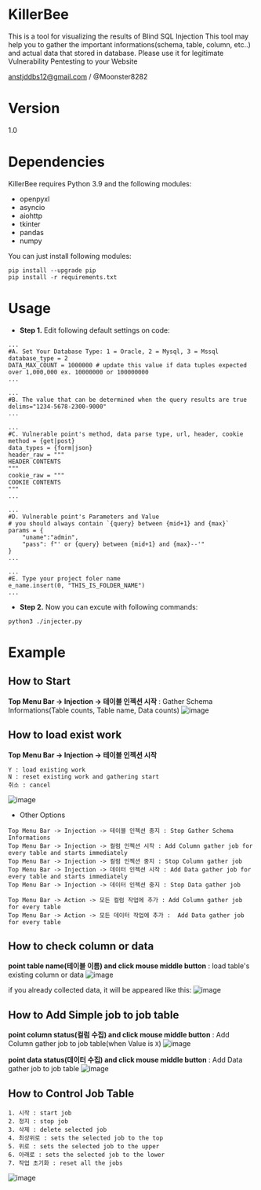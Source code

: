 # KillerBee
This is a tool for visualizing the results of Blind SQL Injection
This tool may help you to gather the important informations(schema, table, column, etc..) and actual data that stored in database.
Please use it for legitimate Vulnerability Pentesting to your Website

anstjddbs12@gmail.com / @Moonster8282

# Version
1.0

# Dependencies
KillerBee requires Python 3.9 and the following modules:
* openpyxl
* asyncio
* aiohttp
* tkinter
* pandas
* numpy

You can just install following modules:
```
pip install --upgrade pip
pip install -r requirements.txt
```

# Usage
* **Step 1.** Edit following default settings on code:
```
...
#A. Set Your Database Type: 1 = Oracle, 2 = Mysql, 3 = Mssql
database_type = 2
DATA_MAX_COUNT = 1000000 # update this value if data tuples expected over 1,000,000 ex. 10000000 or 100000000
...

...
#B. The value that can be determined when the query results are true
delims="1234-5678-2300-9000"
...

...
#C. Vulnerable point's method, data parse type, url, header, cookie
method = {get|post}
data_types = {form|json}
header_raw = """
HEADER CONTENTS
"""
cookie_raw = """
COOKIE CONTENTS
"""
...

...
#D. Vulnerable point's Parameters and Value
# you should always contain `{query} between {mid+1} and {max}`
params = {
    "uname":"admin",
    "pass": f"' or {query} between {mid+1} and {max}--'"
}
...

...
#E. Type your project foler name
e_name.insert(0, "THIS_IS_FOLDER_NAME")
...
``` 

* **Step 2.** Now you can excute with following commands:
```
python3 ./injecter.py
```

# Example
## How to Start
**Top Menu Bar -> Injection -> 테이블 인젝션 시작** : Gather Schema Informations(Table counts, Table name, Data counts)
![image](https://github.com/user-attachments/assets/2b48f646-75e6-4d94-8d4e-cfb71a797b50)

## How to load exist work

**Top Menu Bar -> Injection -> 테이블 인젝션 시작**
```
Y : load existing work
N : reset existing work and gathering start
취소 : cancel
```
![image](https://github.com/user-attachments/assets/83c5126b-c4c7-4099-89e7-19b60890cc55)


* Other Options
```
Top Menu Bar -> Injection -> 테이블 인젝션 중지 : Stop Gather Schema Informations
Top Menu Bar -> Injection -> 컬럼 인젝션 시작 : Add Column gather job for every table and starts immediately
Top Menu Bar -> Injection -> 컬럼 인젝션 중지 : Stop Column gather job
Top Menu Bar -> Injection -> 데이터 인젝션 시작 : Add Data gather job for every table and starts immediately
Top Menu Bar -> Injection -> 데이터 인젝션 중지 : Stop Data gather job

Top Menu Bar -> Action -> 모든 컬럼 작업에 추가 : Add Column gather job for every table
Top Menu Bar -> Action -> 모든 데이터 작업에 추가 :  Add Data gather job for every table
```

## How to check column or data 

**point table name(테이블 이름) and click mouse middle button** : load table's existing column or data
![image](https://github.com/user-attachments/assets/e7b91590-1e91-49c8-a2f5-9f616bb0b6b5)

if you already collected data, it will be appeared like this:
![image](https://github.com/user-attachments/assets/98e79c79-9225-4f64-9af0-b92cd6e16bf6)

## How to Add Simple job to job table

**point column status(컬럼 수집) and click mouse middle button** : Add Column gather job to job table(when Value is `X`)
![image](https://github.com/user-attachments/assets/cd33d0e3-1369-424d-9d9c-6c571545d4a7)

**point data status(데이터 수집) and click mouse middle button** : Add Data gather job to job table
![image](https://github.com/user-attachments/assets/5f3f20d5-2afb-482f-860e-6dd4c07f584f)

## How to Control Job Table
```
1. 시작 : start job
2. 정지 : stop job
3. 삭제 : delete selected job
4. 최상위로 : sets the selected job to the top
5. 위로 : sets the selected job to the upper
6. 아래로 : sets the selected job to the lower
7. 작업 초기화 : reset all the jobs
```
![image](https://github.com/user-attachments/assets/e4650b94-86c1-4ec3-94c9-f85f5be2e237)

